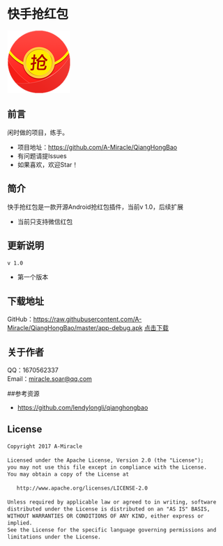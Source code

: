 # 快手抢红包
![](https://raw.githubusercontent.com/A-Miracle/QiangHongBao/master/app/src/main/res/mipmap-xxhdpi/ic_launcher.png)

## 前言
闲时做的项目，练手。

- 项目地址：https://github.com/A-Miracle/QiangHongBao
- 有问题请提Issues
- 如果喜欢，欢迎Star！

## 简介
快手抢红包是一款开源Android抢红包插件，当前v 1.0，后续扩展

- 当前只支持微信红包

## 更新说明
`v 1.0`

- 第一个版本

## 下载地址
GitHub：https://raw.githubusercontent.com/A-Miracle/QiangHongBao/master/app-debug.apk
[点击下载](https://raw.githubusercontent.com/A-Miracle/QiangHongBao/master/app-debug.apk)

## 关于作者
QQ：1670562337<br>
Email：miracle.soar@qq.com

##参考资源
- https://github.com/lendylongli/qianghongbao

## License

    Copyright 2017 A-Miracle

    Licensed under the Apache License, Version 2.0 (the "License");
    you may not use this file except in compliance with the License.
    You may obtain a copy of the License at

       http://www.apache.org/licenses/LICENSE-2.0

    Unless required by applicable law or agreed to in writing, software
    distributed under the License is distributed on an "AS IS" BASIS,
    WITHOUT WARRANTIES OR CONDITIONS OF ANY KIND, either express or implied.
    See the License for the specific language governing permissions and
    limitations under the License.



